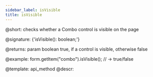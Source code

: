 ```yaml
---
sidebar_label: isVisible
title: isVisible
---          
```


@short: checks whether a Combo control is visible on the page

@signature: {'isVisible(): boolean;'}

@returns:
param   boolean     true, if a control is visible, otherwise false


@example:
form.getItem("combo").isVisible(); 
// -> true/false


@template: api_method
@descr:


